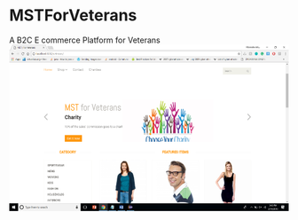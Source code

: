 # MSTForVeterans
A B2C E commerce Platform for Veterans
<br>
<img src="https://github.com/jethawahimanshu007/MSTForVeterans/blob/master/img1.png" height="300">
<br>
